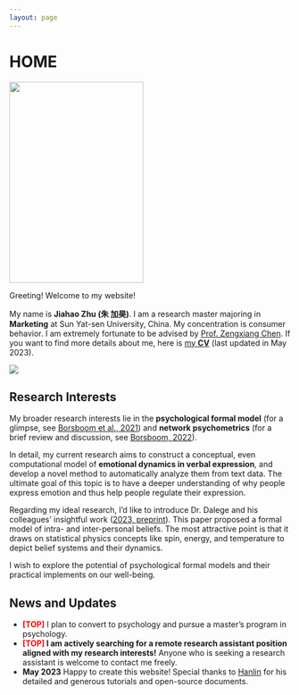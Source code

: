 ```yaml
---
layout: page
---
```


# HOME

<img src="https://jiahao-zhu.github.io/jiahaozhu.jpg" class="floatpic" width="240" height="360">

Greeting! Welcome to my website! 

My name is **Jiahao Zhu (朱 加昊)**. I am a research master majoring in **Marketing** at Sun Yat-sen University, China. My concentration is consumer behavior. I am extremely fortunate to be advised by [Prof. Zengxiang Chen][1]. If you want to find more details about me, here is [my **CV**][2] (last updated in May 2023).

![][image-1]
## Research Interests

My broader research interests lie in the **psychological formal model** (for a glimpse, see [Borsboom et al., 2021][3]) and **network psychometrics** (for a brief review and discussion, see [Borsboom, 2022][4]). 

In detail, my current research aims to construct a conceptual, even computational model of **emotional dynamics in verbal expression**, and develop a novel method to automatically analyze them from text data. The ultimate goal of this topic is to have a deeper understanding of why people express emotion and thus help people regulate their expression.

Regarding my ideal research, I’d like to introduce Dr. Dalege and his colleagues’ insightful work ([2023, preprint][5]). This paper proposed a formal model of intra- and inter-personal beliefs. The most attractive point is that it draws on statistical physics concepts like spin, energy, and temperature to depict belief systems and their dynamics. 

I wish to explore the potential of psychological formal models and their practical implements on our well-being.

## News and Updates

- **<font color='red'>[TOP]</font>** I plan to convert to psychology and pursue a master’s program in psychology.
- **<font color='red'>[TOP]</font> I am actively searching for a remote research assistant position aligned with my research interests!** Anyone who is seeking a research assistant is welcome to contact me freely.
- **May 2023** Happy to create this website! Special thanks to [Hanlin][6] for his detailed and generous tutorials and open-source documents.


[1]:	https://isbf.sysu.edu.cn/zh-hans/teacher/260
[2]:	https://jiahao-zhu.github.io/file/CV_Jiahao_Zhu.pdf
[3]:	https://doi.org/10.1177/1745691620969647
[4]:	https://doi.org/10.1007/s11336-022-09851-z
[5]:	https://osf.io/368jz
[6]:	https://caihanlin.com/

[image-1]:	https://jiahao-zhu.github.io/jiahao.jpg